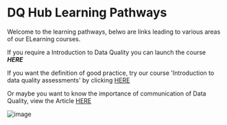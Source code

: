 # DQ Hub Learning Pathways

Welcome to the learning pathways, belwo are links leading to various areas of our ELearning courses.

If you require a Introduction to Data Quality you can launch the course **_HERE_**


If you want the definition of good practice, try our course 'Introduction to data quality assessments' by clicking [HERE](define_good_practice_1) 


Or maybe you want to know the importance of communication of Data Quality, view the Article [HERE](define_good_practice_2)


![image](https://user-images.githubusercontent.com/92517253/194820571-c2390719-b167-4cb2-b336-04ad851cbdec.png)
